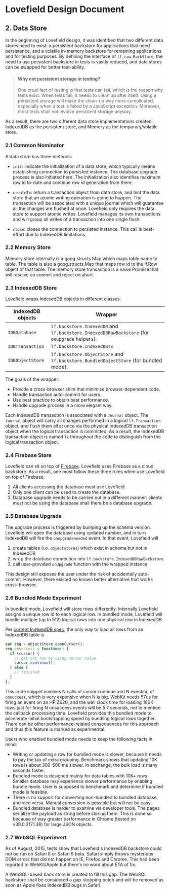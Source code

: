# Lovefield Design Document

## 2. Data Store

In the beginning of Lovefield design, it was identified that two different
data stores need to exist: a persistent backstore for applications that need
persistence, and a volatile in-memory backstore for remaining applications and
for testing purposes. By defining the interface of `lf.raw.BackStore`, the
need to use persistent backstore in tests is vastly reduced, and data stores
can be swapped for better test-ability.

> #### Why not persistent storage in testing?
> One cruel fact of testing is that tests can fail, which is the reason why
> tests exist. When tests fail, it needs to clean up after itself. Using a
> persistent storage will make the clean-up way more complicated, especially
> when a test is failed by a JavaScript exception. Moreover, most tests shall
> not involve persistent storage anyway.

As a result, there are two different data store implementations created:
IndexedDB as the persistent store, and Memory as the temporary/volatile store.

### 2.1 Common Nominator

A data store has three methods:

* `init`: indicate the initialization of a data store, which typically means
  establishing connection to persisted instance. The database upgrade process
  is also initiated here. The initialization also identifies maximum row id
  to-date and continue row id generation from there.

* `createTx`: return a transaction object from data store, and hint the data
  store that an atomic writing operation is going to happen. The transaction
  will be associated with a unique journal which will guarantee all the changes
  are flushed at once. Lovefield only requires the data store to support atomic
  writes. Lovefield manages its own transactions and will group all writes
  of a transaction into one single flush.

* `close`: closes the connection to persisted instance. This call is
  best-effort due to IndexedDB limitations.

### 2.2 Memory Store

Memory store internally is a goog.structs.Map which maps table name to table.
The table is also a goog.structs.Map that maps row id to the lf.Row object of
that table. The memory store transaction is a naive Promise that will resolve
on commit and reject on abort.

### 2.3 IndexedDB Store

Lovefield wraps IndexedDB objects in different classes:

| IndexedDB objects | Wrapper                                           |
|-------------------|---------------------------------------------------|
|`IDBDatabase`      |`lf.backstore.IndexedDB` and `lf.backstore.IndexedDBRawBackstore` (for `onupgrade` helpers). |
|`IDBTransaction`   |`lf.backstore.IndexedDBTx`                         |
|`IDBObjectStore`   |`lf.backstore.ObjectStore` and `lf.backstore.BundledObjectStore` (for bundled mode). |


The goals of the wrapper:

* Provide a cross-browser shim that minimize browser-dependent code.
* Handle transaction auto-commit for users.
* Use best practice to obtain best performance.
* Handle upgrade process in a more elegant way.

Each IndexedDB transaction is associated with a `Journal` object. The `Journal`
object will carry all changes performed in a logical `lf.Transaction` object,
and flush them all at once via the physical IndexedDB transaction object when
the logical transaction is committed. As a result, the IndexedDB transaction
object is named `Tx` throughout the code to distinguish from the logical
transaction object.

### 2.4 Firebase Store

Lovefield can sit on top of [Firebase](https://www.firebase.com). Lovefield uses
Firebase as a cloud backstore. As a result, one must follow these three rules
when use Lovefield on top of Firebase:

1. All clients accessing the database must use Lovefield.
2. Only one client can be used to create the database.
3. Database upgrade needs to be carried out in a different manner: clients must
   not be using the database shall there be a database upgrade.

### 2.5 Database Upgrade

The upgrade process is triggered by bumping up the schema version. Lovefield
will open the database using updated number, and in turn IndexedDB will fire the
`onupgradeneeded` event. In that event, Lovefield will

1. create tables (i.e. `objectstores`) which exist in schema but not in
   IndexedDB
2. wrap the database connection into `lf.backstore.IndexedDBRawBackstore`
3. call user-provided `onUpgrade` function with the wrapped instance

This design still exposes the user under the risk of accidentally auto-commit.
However, there existed no known better alternative that works cross-browser.

### 2.6 Bundled Mode Experiment

In bundled mode, Lovefield will store rows differently. Internally Lovefield
assigns a unique row id to each logical row. In bundled mode, Lovefield will
bundle multiple (up to 512) logical rows into one physical row in IndexedDB.

Per [current IndexedDB spec](http://www.w3.org/TR/2013/CR-IndexedDB-20130704/),
the only way to load all rows from an IndexedDB table is

```js
var req = objectStore.openCursor();
req.onsuccess = function() {
  if (cursor) {
    // get one row by using cursor.value
    cursor.continue();
  } else {
    // finished
  }
};
```

This code snippet involves N calls of cursor.continue and N eventing of
`onsuccess`, which is very expensive when N is big. WebKit needs 57us for
firing an event on an HP Z620, and the wall clock time for loading 100K rows
just for firing N onsuccess events will be 5.7 seconds, not to mention the
callback processing time. Lovefield provides this bundled mode to accelerate
initial bootstrapping speed by bundling logical rows together. There can be
other performance-related consequences for this approach and thus this feature
is marked as experimental.

Users who enabled bundled mode needs to keep the following facts in mind:

* Writing or updating a row for bundled mode is slower, because it needs
  to pay the tax of extra grouping. Benchmark shows that updating 10K rows is
  about 300-500 ms slower. In exchange, the bulk load is many seconds faster.
* Bundled mode is designed mainly for data tables with 10K+ rows. Smaller
  database may experience slower performance by enabling bundle mode. User is
  supposed to benchmark and determine if bundled mode is feasible.
* There is no support for converting non-bundled to bundled database, and vice
  versa. Manual conversion is possible but will not be easy.
* Bundled database is harder to examine via developer tools. The pages serialize
  the payload as string before storing them. This is done so because of way
  greater performance in Chrome (tested on v39.0.2171.36) for large JSON
  objects.

### 2.7 WebSQL Experiment

As of August, 2015, tests show that Lovefield's IndexedDB backstore could
not be run on Safari 8 or Safari 9 beta. Safari simply throws mysterious DOM
errors that did not happen on IE, Firefox and Chrome. This had been reported
to WebKit/Apple but there's no word about ETA of fix.

A WebSQL-based back store is created to fill this gap. The WebSQL backstore
shall be considered a gap-stopping patch and will be removed as soon as Apple
fixes IndexedDB bugs in Safari.
